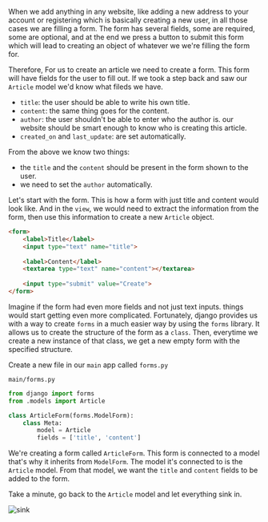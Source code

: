 When we add anything in any website, like adding a new address to your account or registering which is basically creating a new user, in all those cases we are filling a form. The form has several fields, some are required, some are optional, and at the end we press a button to submit this form which will lead to creating an object of whatever we we're filling the form for.

Therefore, For us to create an article we need to create a form. This form will have fields for the user to fill out. If we took a step back and saw our `Article` model we'd know what fileds we have. 
* `title`: the user should be able to write his own title.
* `content`: the same thing goes for the content.
* `author`: the user shouldn't be able to enter who the author is. our website should be smart enough to know who is creating this article.
* `created_on` and `last_update`: are set automatically.

From the above we know two things:
 * the `title` and the `content` should be present in the form shown to the user.
 * we need to set the `author` automatically.

Let's start with the form. This is how a form with just title and content would look like. And in the `view`, we would need to extract the information from the form, then use this information to create a new `Article` object.
```html
<form>
    <label>Title</label>
    <input type="text" name="title">
    
    <label>Content</label>
    <textarea type="text" name="content"></textarea>
    
    <input type="submit" value="Create">
</form>
```

Imagine if the form had even more fields and not just text inputs. things would start getting even more complicated. Fortunately, django provides us with a way to create `forms` in a much easier way by using the `forms` library. It allows us to create the structure of the form as a `class`. Then, everytime we create a new instance of that class, we get a new empty form with the specified structure.

Create a new file in our `main` app called `forms.py`

`main/forms.py`
```python
from django import forms
from .models import Article

class ArticleForm(forms.ModelForm):
	class Meta:
		model = Article
		fields = ['title', 'content']
```

We're creating a form called `ArticleForm`. This form is connected to a model that's why it inherits from `ModelForm`. The model it's connected to is the `Article` model. From that model, we want the `title` and `content` fields to be added to the form.

Take a minute, go back to the `Article` model and let everything sink in.

![sink](https://media.giphy.com/media/13PZ0dKw1J3LzO/giphy.gif)